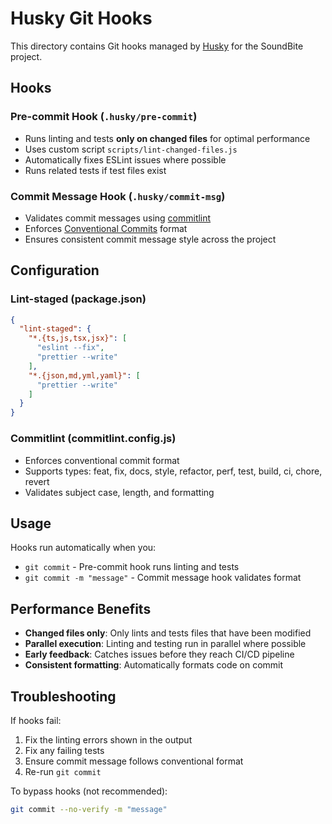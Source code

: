 # Husky Git Hooks

This directory contains Git hooks managed by [Husky](https://typicode.github.io/husky/) for the SoundBite project.

## Hooks

### Pre-commit Hook (`.husky/pre-commit`)
- Runs linting and tests **only on changed files** for optimal performance
- Uses custom script `scripts/lint-changed-files.js`
- Automatically fixes ESLint issues where possible
- Runs related tests if test files exist

### Commit Message Hook (`.husky/commit-msg`)
- Validates commit messages using [commitlint](https://commitlint.js.org/)
- Enforces [Conventional Commits](https://www.conventionalcommits.org/) format
- Ensures consistent commit message style across the project

## Configuration

### Lint-staged (package.json)
```json
{
  "lint-staged": {
    "*.{ts,js,tsx,jsx}": [
      "eslint --fix",
      "prettier --write"
    ],
    "*.{json,md,yml,yaml}": [
      "prettier --write"
    ]
  }
}
```

### Commitlint (commitlint.config.js)
- Enforces conventional commit format
- Supports types: feat, fix, docs, style, refactor, perf, test, build, ci, chore, revert
- Validates subject case, length, and formatting

## Usage

Hooks run automatically when you:
- `git commit` - Pre-commit hook runs linting and tests
- `git commit -m "message"` - Commit message hook validates format

## Performance Benefits

- **Changed files only**: Only lints and tests files that have been modified
- **Parallel execution**: Linting and testing run in parallel where possible
- **Early feedback**: Catches issues before they reach CI/CD pipeline
- **Consistent formatting**: Automatically formats code on commit

## Troubleshooting

If hooks fail:
1. Fix the linting errors shown in the output
2. Fix any failing tests
3. Ensure commit message follows conventional format
4. Re-run `git commit`

To bypass hooks (not recommended):
```bash
git commit --no-verify -m "message"
```
